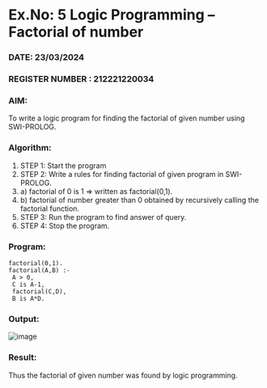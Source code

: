 # Ex.No: 5   Logic Programming – Factorial of number   
### DATE: 23/03/2024                                                                           
### REGISTER NUMBER : 212221220034
### AIM: 
To  write  a logic program for finding the factorial of given number using SWI-PROLOG. 
### Algorithm:
1. STEP 1: Start the program
2. STEP 2:  Write a rules for finding factorial of given program in SWI-PROLOG.
3.   a)	factorial of 0 is 1 => written as factorial(0,1).
4.   b)	factorial of number greater than 0 obtained by recursively calling the factorial    function.
5. STEP 3: Run the program  to find answer of  query.
6. STEP 4: Stop the program.

### Program:
```
factorial(0,1).
factorial(A,B) :-
 A > 0,
 C is A-1,
 factorial(C,D),
 B is A*D.
```
### Output:
![image](https://github.com/Naadira/AI_Lab_2023-24/assets/128135126/7cca35c3-93c7-44c7-8b5b-6384a3f469a1)
### Result:
Thus the factorial of given number was found by logic programming. 
